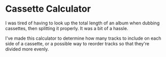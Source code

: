 # Cassette Calculator
I was tired of having to look up the total length of an album when dubbing cassettes, then splitting it properly. It was a bit of a hassle.

I've made this calculator to determine how many tracks to include on each side of a cassette, or a possible way to reorder tracks so that they're divided more evenly.
